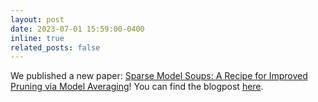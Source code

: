 ```yaml
---
layout: post
date: 2023-07-01 15:59:00-0400
inline: true
related_posts: false
---
```


We published a new paper: [Sparse Model Soups: A Recipe for Improved Pruning via Model Averaging](https://arxiv.org/abs/2306.16788)! You can find the blogpost [here](https://www.pokutta.com/blog/research/2023/08/05/abstract-SMS.html).
